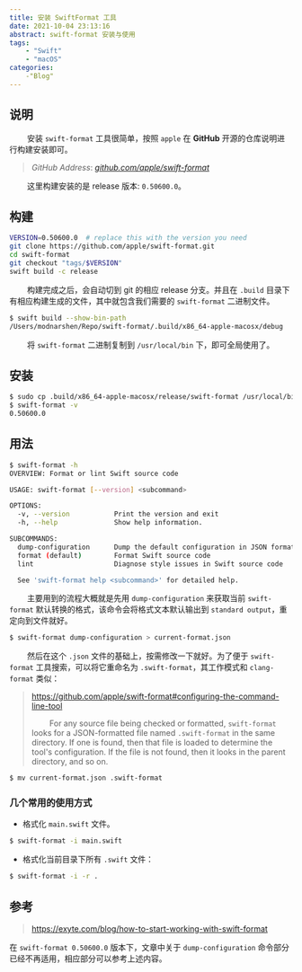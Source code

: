 ```yaml
---
title: 安装 SwiftFormat 工具
date: 2021-10-04 23:13:16
abstract: swift-format 安装与使用
tags:
    - "Swift"
    - "macOS"
categories:
    -"Blog"
---
```


## 说明

&#160; &#160; &#160; &#160; 安装 `swift-format` 工具很简单，按照 `apple` 在 **GitHub** 开源的仓库说明进行构建安装即可。

> _GitHub Address_: [_github.com/apple/swift-format_](https://github.com/apple/swift-format)

&#160; &#160; &#160; &#160; 这里构建安装的是 release 版本: `0.50600.0`。

## 构建

```bash
VERSION=0.50600.0  # replace this with the version you need
git clone https://github.com/apple/swift-format.git
cd swift-format
git checkout "tags/$VERSION"
swift build -c release
```

&#160; &#160; &#160; &#160; 构建完成之后，会自动切到 git 的相应 release 分支。并且在 `.build` 目录下有相应构建生成的文件，其中就包含我们需要的 `swift-format` 二进制文件。

```bash
$ swift build --show-bin-path
/Users/modnarshen/Repo/swift-format/.build/x86_64-apple-macosx/debug
```

&#160; &#160; &#160; &#160; 将 `swift-format` 二进制复制到 `/usr/local/bin` 下，即可全局使用了。

## 安装

```bash
$ sudo cp .build/x86_64-apple-macosx/release/swift-format /usr/local/bin/
$ swift-format -v
0.50600.0
```

## 用法

```bash
$ swift-format -h
OVERVIEW: Format or lint Swift source code

USAGE: swift-format [--version] <subcommand>

OPTIONS:
  -v, --version           Print the version and exit
  -h, --help              Show help information.

SUBCOMMANDS:
  dump-configuration      Dump the default configuration in JSON format to standard output
  format (default)        Format Swift source code
  lint                    Diagnose style issues in Swift source code

  See 'swift-format help <subcommand>' for detailed help.
```

&#160; &#160; &#160; &#160; 主要用到的流程大概就是先用 `dump-configuration` 来获取当前 `swift-format` 默认转换的格式，该命令会将格式文本默认输出到 `standard output`，重定向到文件就好。

```bash
$ swift-format dump-configuration > current-format.json
```

&#160; &#160; &#160; &#160; 然后在这个 `.json` 文件的基础上，按需修改一下就好。为了便于 `swift-format` 工具搜索，可以将它重命名为 `.swift-format`，其工作模式和 `clang-format` 类似：

> https://github.com/apple/swift-format#configuring-the-command-line-tool
> 
> &#160; &#160; &#160; &#160; For any source file being checked or formatted, `swift-format` looks for a JSON-formatted file named `.swift-format` in the same directory. If one is found, then that file is loaded to determine the tool's configuration. If the file is not found, then it looks in the parent directory, and so on.

```bash
$ mv current-format.json .swift-format
```

### 几个常用的使用方式

- 格式化 `main.swift` 文件。

```bash
$ swift-format -i main.swift
```

- 格式化当前目录下所有 `.swift` 文件：

```bash
$ swift-format -i -r .
```

## 参考

> https://exyte.com/blog/how-to-start-working-with-swift-format

在 `swift-format 0.50600.0` 版本下，文章中关于 `dump-configuration` 命令部分已经不再适用，相应部分可以参考上述内容。
